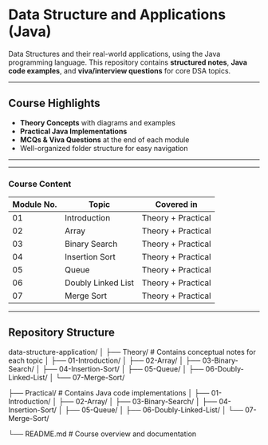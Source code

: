 # Data Structure and Applications (Java)

Data Structures and their real-world applications, using the Java programming language. This repository contains **structured notes**, **Java code examples**, and **viva/interview questions** for core DSA topics.

---

## Course Highlights

- **Theory Concepts** with diagrams and examples
- **Practical Java Implementations**
- **MCQs & Viva Questions** at the end of each module
- Well-organized folder structure for easy navigation

---

---

### Course Content

| Module No. | Topic                  | Covered in |
|------------|------------------------|-------------|
| 01         | Introduction           | Theory + Practical |
| 02         | Array                  | Theory + Practical |
| 03         | Binary Search          | Theory + Practical |
| 04         | Insertion Sort         | Theory + Practical |
| 05         | Queue                  | Theory + Practical |
| 06         | Doubly Linked List     | Theory + Practical |
| 07         | Merge Sort             | Theory + Practical |

---

## Repository Structure

data-structure-application/
│
├── Theory/ # Contains conceptual notes for each topic
│ ├── 01-Introduction/
│ ├── 02-Array/
│ ├── 03-Binary-Search/
│ ├── 04-Insertion-Sort/
│ ├── 05-Queue/
│ ├── 06-Doubly-Linked-List/
│ └── 07-Merge-Sort/

├── Practical/ # Contains Java code implementations
│ ├── 01-Introduction/
│ ├── 02-Array/
│ ├── 03-Binary-Search/
│ ├── 04-Insertion-Sort/
│ ├── 05-Queue/
│ ├── 06-Doubly-Linked-List/
│ └── 07-Merge-Sort/

└── README.md # Course overview and documentation

